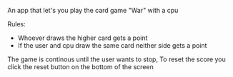 An app that let's you play the card game "War" with a cpu

Rules:
- Whoever draws the higher card gets a point
- If the user and cpu draw the same card neither side gets a point

The game is continous until the user wants to stop,
 To reset the score you click the reset button on the bottom of the screen
